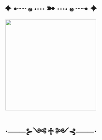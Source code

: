 <html>

<body>
<h1 align=center>
  ✦ •┈ ๑ ⋅⋯ ➼ ⋯⋅ ๑ ┈• ✦
</h1>

<p align=center>
<img src="https://static.wikia.nocookie.net/cookierunkingdom/images/0/09/Resplendent_wind_guardian_gacha_animation.gif/revision/latest/scale-to-width-down/250?cb=20240903231547" height="300px width=500px;>
</p>

<p align=center>
" 𝘔𝘺 𝘢𝘳𝘳𝘰𝘸 𝘴𝘩𝘢𝘭𝘭 𝘱𝘶𝘳𝘪𝘧𝘺 𝘵𝘩𝘦 𝘥𝘢𝘳𝘬𝘯𝘦𝘴𝘴! "
</p>

<h1 align=center>
  ⋅───⊱༺ ♰ ༻⊰───⋅
</h1>

</body>


</html>

